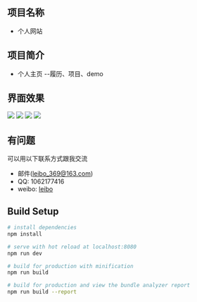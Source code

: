## 项目名称
* 个人网站

## 项目简介
* 个人主页 --履历、项目、demo

## 界面效果
![](http://leibo.group/image/resume/1.png)
![](http://leibo.group/image/resume/2.png)
![](http://leibo.group/image/resume/3.png)
![](http://leibo.group/image/resume/4.png)

## 有问题
可以用以下联系方式跟我交流

* 邮件(leibo_369@163.com)
* QQ: 1062177416
* weibo: [leibo](http://weibo.com/isleibo)

## Build Setup

``` bash
# install dependencies
npm install

# serve with hot reload at localhost:8080
npm run dev

# build for production with minification
npm run build

# build for production and view the bundle analyzer report
npm run build --report
```